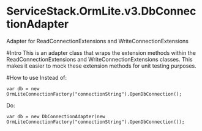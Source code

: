 ServiceStack.OrmLite.v3.DbConnectionAdapter
===========================================

Adapter for ReadConnectionExtensions and WriteConnectionExtensions

#Intro
This is an adapter class that wraps the extension methods within the ReadConnectionExtensions and WriteConnectionExtensions classes.  This makes it easier to mock these extension methods for unit testing purposes.

#How to use
Instead of:

    var db = new OrmLiteConnectionFactory("connectionString").OpenDbConnection();
    
Do:

    var db = new DbConnectionAdapter(new OrmLiteConnectionFactory("connectionString").OpenDbConnection());
    

